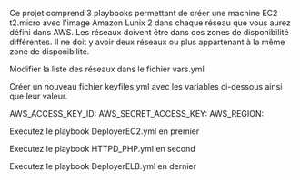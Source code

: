 Ce projet comprend 3 playbooks permettant de créer une machine EC2 t2.micro avec l'image Amazon Lunix 2 dans chaque réseau que vous aurez défini dans AWS. Les réseaux doivent être dans des zones de disponibilité différentes. Il ne doit y avoir deux réseaux ou plus appartenant à la même zone de disponibilité.

Modifier la liste des réseaux dans le fichier vars.yml

Créer un nouveau fichier keyfiles.yml avec les variables ci-dessous ainsi que leur valeur.

AWS_ACCESS_KEY_ID: AWS_SECRET_ACCESS_KEY: AWS_REGION:

Executez le playbook DeployerEC2.yml en premier

Executez le playbook HTTPD_PHP.yml en second

Executez le playbook DeployerELB.yml en dernier
